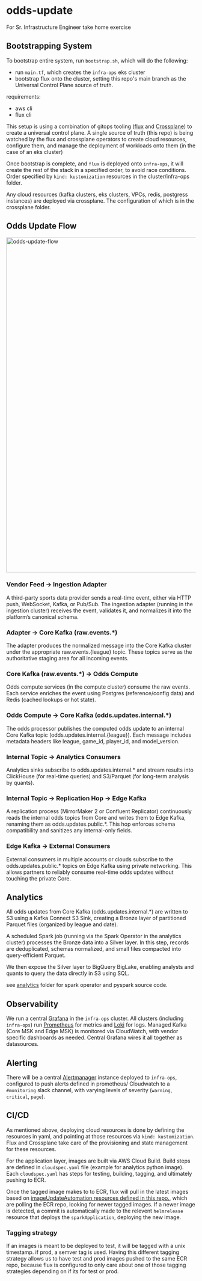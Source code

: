 # odds-update
For Sr. Infrastructure Engineer take home exercise

## Bootstrapping System
To bootstrap entire system, run `bootstrap.sh`, which will do the following:
- run `main.tf`, which creates the `infra-ops` eks cluster
- bootstrap flux onto the cluster, setting this repo's main branch as the Universal Control Plane source of truth.

requirements:
- aws cli
- flux cli

This setup is using a combination of gitops tooling ([flux](https://fluxcd.io/) and [Crossplane](https://www.crossplane.io/)) to create a universal control plane. A single source of truth (this repo) is being watched by the flux and crossplane operators to create cloud resources, configure them, and manage the deployment of workloads onto them (in the case of an eks cluster)

Once bootstrap is complete, and `flux` is deployed onto `infra-ops`, it will create the rest of the stack in a specified order, to avoid race conditions. Order specified by `kind: kustomization` resources in the cluster/infra-ops folder.

Any cloud resources (kafka clusters, eks clusters, VPCs, redis, postgress instances) are deployed via crossplane. The configuration of which is in the crossplane folder. 

## Odds Update Flow

<img width="3840" height="891" alt="odds-update-flow" src="https://github.com/user-attachments/assets/6225b758-49c6-44a3-9dc2-68f165f9413c" />

### Vendor Feed → Ingestion Adapter
A third-party sports data provider sends a real-time event, either via HTTP push, WebSocket, Kafka, or Pub/Sub.
The ingestion adapter (running in the ingestion cluster) receives the event, validates it, and normalizes it into the platform’s canonical schema.

### Adapter → Core Kafka (raw.events.*)
The adapter produces the normalized message into the Core Kafka cluster under the appropriate raw.events.{league} topic.
These topics serve as the authoritative staging area for all incoming events.

### Core Kafka (raw.events.*) → Odds Compute
Odds compute services (in the compute cluster) consume the raw events.
Each service enriches the event using Postgres (reference/config data) and Redis (cached lookups or hot state).

### Odds Compute → Core Kafka (odds.updates.internal.*)
The odds processor publishes the computed odds update to an internal Core Kafka topic (odds.updates.internal.{league}).
Each message includes metadata headers like league, game_id, player_id, and model_version.

### Internal Topic → Analytics Consumers
Analytics sinks subscribe to odds.updates.internal.* and stream results into ClickHouse (for real-time queries) and S3/Parquet (for long-term analysis by quants).

### Internal Topic → Replication Hop → Edge Kafka
A replication process (MirrorMaker 2 or Confluent Replicator) continuously reads the internal odds topics from Core and writes them to Edge Kafka, renaming them as odds.updates.public.*.
This hop enforces schema compatibility and sanitizes any internal-only fields.

### Edge Kafka → External Consumers
External consumers in multiple accounts or clouds subscribe to the odds.updates.public.* topics on Edge Kafka using private networking.
This allows partners to reliably consume real-time odds updates without touching the private Core.

## Analytics
All odds updates from Core Kafka (odds.updates.internal.*) are written to S3 using a Kafka Connect S3 Sink, creating a Bronze layer of partitioned Parquet files (organized by league and date). 

A scheduled Spark job (running via the Spark Operator in the analytics cluster) processes the Bronze data into a Silver layer. In this step, records are deduplicated, schemas normalized, and small files compacted into query-efficient Parquet.

We then expose the Silver layer to BigQuery BigLake, enabling analysts and quants to query the data directly in S3 using SQL. 

see [analytics](https://github.com/schniebel/odds-update/tree/main/analytics) folder for spark operator and pyspark source code.

## Observability
We run a central [Grafana](https://grafana.com/) in the `infra-ops` cluster. All clusters (including `infra-ops`) run [Prometheus](https://prometheus.io/) for metrics and [Loki](https://grafana.com/oss/loki/) for logs. Managed Kafka (Core MSK and Edge MSK) is monitored via CloudWatch, with vendor specific dashboards as needed. Central Grafana wires it all together as datasources.

## Alerting
There will be a central [Alertmanager](https://prometheus.io/docs/alerting/latest/alertmanager/) instance deployed to `infra-ops`, configured to push alerts defined in prometheus/ Cloudwatch to a `#monitoring` slack channel, with varying levels of severity (`warning`, `critical`, `page`).

## CI/CD
As mentioned above, deploying cloud resources is done by defining the resources in yaml, and pointing at those resources via `kind: kustomization`. Flux and Crossplane take care of the provisioning and state management for these resources.

For the application layer, images are built via AWS Cloud Build. Build steps are defined in `cloudspec.yaml` file (example for analytics python image). Each `cloudspec.yaml` has steps for testing, building, tagging, and ultimately pushing to ECR.

Once the tagged image makes to to ECR, flux will pull in the latest images based on [imageUpdateAutomation resources defined in this repo.](https://github.com/schniebel/odds-update/tree/main/infra-ops/image-automation), which are polling the ECR repo, looking for newer tagged images. If a newer image is detected, a commit is automatically made to the relevent `helmrelease` resource that deploys the `sparkApplication`, deploying the new image.

### Tagging strategy
If an images is meant to be deployed to test, it will be tagged with a unix timestamp. if prod, a semver tag is used. Having this different tagging strategy allows us to have test and prod images pushed to the same ECR repo, because flux is configured to only care about one of those tagging strategies depending on if its for test or prod.
